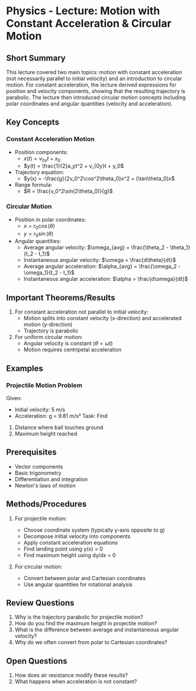 # Physics - Lecture: Motion with Constant Acceleration & Circular Motion

## Short Summary
This lecture covered two main topics: motion with constant acceleration (not necessarily parallel to initial velocity) and an introduction to circular motion. For constant acceleration, the lecture derived expressions for position and velocity components, showing that the resulting trajectory is parabolic. The lecture then introduced circular motion concepts including polar coordinates and angular quantities (velocity and acceleration).

## Key Concepts

### Constant Acceleration Motion
- Position components:
  - $x(t) = v_{0x}t + x_0$
  - $y(t) = \frac{1}{2}a_yt^2 + v_{0y}t + y_0$
- Trajectory equation:
  - $y(x) = -\frac{g}{2v_0^2\cos^2\theta_0}x^2 + (\tan\theta_0)x$
- Range formula:
  - $R = \frac{v_0^2\sin(2\theta_0)}{g}$

### Circular Motion
- Position in polar coordinates:
  - $x = r_0\cos(\theta)$
  - $y = r_0\sin(\theta)$
- Angular quantities:
  - Average angular velocity: $\omega_{avg} = \frac{\theta_2 - \theta_1}{t_2 - t_1}$
  - Instantaneous angular velocity: $\omega = \frac{d\theta}{dt}$
  - Average angular acceleration: $\alpha_{avg} = \frac{\omega_2 - \omega_1}{t_2 - t_1}$
  - Instantaneous angular acceleration: $\alpha = \frac{d\omega}{dt}$

## Important Theorems/Results
1. For constant acceleration not parallel to initial velocity:
   - Motion splits into constant velocity (x-direction) and accelerated motion (y-direction)
   - Trajectory is parabolic
2. For uniform circular motion:
   - Angular velocity is constant ($\theta = \omega t$)
   - Motion requires centripetal acceleration

## Examples
### Projectile Motion Problem
Given:
- Initial velocity: 5 m/s
- Acceleration: g = 9.81 m/s²
Task: Find
1. Distance where ball touches ground
2. Maximum height reached

## Prerequisites
- Vector components
- Basic trigonometry
- Differentiation and integration
- Newton's laws of motion

## Methods/Procedures
1. For projectile motion:
   - Choose coordinate system (typically y-axis opposite to g)
   - Decompose initial velocity into components
   - Apply constant acceleration equations
   - Find landing point using y(x) = 0
   - Find maximum height using dy/dx = 0

2. For circular motion:
   - Convert between polar and Cartesian coordinates
   - Use angular quantities for rotational analysis

## Review Questions
1. Why is the trajectory parabolic for projectile motion?
2. How do you find the maximum height in projectile motion?
3. What is the difference between average and instantaneous angular velocity?
4. Why do we often convert from polar to Cartesian coordinates?

## Open Questions
1. How does air resistance modify these results?
2. What happens when acceleration is not constant?